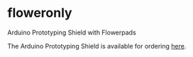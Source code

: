 floweronly
==========

Arduino Prototyping Shield with Flowerpads

The Arduino Prototyping Shield is available for ordering [here](http://shop.boxtec.ch/floweronly-protoshield-pcb-p-41828.html).
